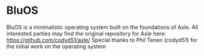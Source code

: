 # BluOS
BluOS is a minimalistic operating system built on the foundations of Axle. All interested parties may find the original repository for Axle here: https://github.com/codyd51/axle/
Special thanks to Phil Tenen (codyd51) for the initial work on the operating system
